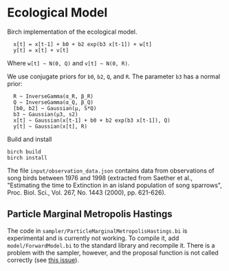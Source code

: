 # Ecological Model
Birch implementation of the ecological model.
```
  x[t] = x[t-1] + b0 + b2 exp(b3 x[t-1]) + w[t]
  y[t] = x[t] + v[t]
```
Where `w[t] ~ N(0, Q)` and `v[t] ~ N(0, R)`.

We use conjugate priors for `b0`, `b2`, `Q`, and `R`. The parameter `b3` has a
normal prior:
```
  R ~ InverseGamma(α_R, β_R)
  Q ~ InverseGamma(α_Q, β_Q)
  [b0, b2] ~ Gaussian(μ, S*Q)
  b3 ~ Gaussian(μ3, s2)
  x[t] ~ Gaussian(x[t-1] + b0 + b2 exp(b3 x[t-1]), Q)
  y[t] ~ Gaussian(x[t], R)
```

Build and install
```
birch build
birch install
```

The file `input/observation_data.json` contains data from observations of song
birds between 1976 and 1998 (extracted from Saether et al., "Estimating the time to Extinction
in an island population of song sparrows", Proc. Biol. Sci., Vol. 267, No. 1443
(2000), pp. 621-626).

## Particle Marginal Metropolis Hastings
The code in `sampler/ParticleMarginalMetropolisHastings.bi` is experimental and is currently not working.
To compile it, add `model/ForwardModel.bi` to the standard library and recompile it. There is a problem with the sampler, however, and the proposal function is not called correctly (see [this issue][1]).

[1]:https://github.com/uu-sml/birch-ecological-model/issues/1
